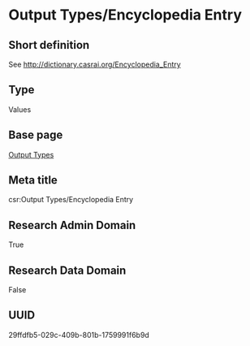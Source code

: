 # Output Types/Encyclopedia Entry
## Short definition
See http://dictionary.casrai.org/Encyclopedia_Entry
## Type
Values
## Base page
[Output Types](../../Objects/Output%20Types.md)
## Meta title
csr:Output Types/Encyclopedia Entry
## Research Admin Domain
True
## Research Data Domain
False
## UUID
29ffdfb5-029c-409b-801b-1759991f6b9d

